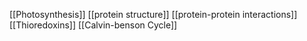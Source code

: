 [[Photosynthesis]]
[[protein structure]]
[[protein-protein interactions]]
[[Thioredoxins]]
[[Calvin-benson Cycle]]
